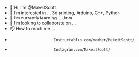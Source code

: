 - 👋 Hi, I’m @MakeitScott
- 👀 I’m interested in ... 3d printing, Arduino, C++, Python
- 🌱 I’m currently learning ... Java
- 💞️ I’m looking to collaborate on ...
- 📫 How to reach me ...  
-                         Instructables.com/member/MakeitScott/
-                         Instagram.com/MakeitScott/


<!---
MakeitScott/MakeitScott is a ✨ special ✨ repository because its `README.md` (this file) appears on your GitHub profile.
You can click the Preview link to take a look at your changes.
--->
